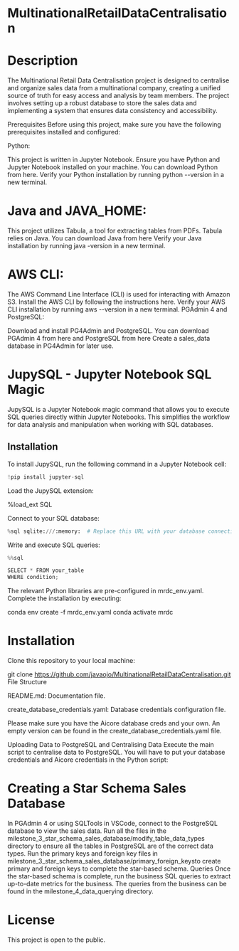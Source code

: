 # MultinationalRetailDataCentralisation

# Description
The Multinational Retail Data Centralisation project is designed to centralise and organize sales data from a multinational company, creating a unified source of truth for easy access and analysis by team members. The project involves setting up a robust database to store the sales data and implementing a system that ensures data consistency and accessibility.

Prerequisites
Before using this project, make sure you have the following prerequisites installed and configured:

Python:

This project is written in Jupyter Notebook. Ensure you have Python and Jupyter Notebook  installed on your machine. You can download Python from here.
Verify your Python installation by running python --version in a new terminal.

# Java and JAVA_HOME:

This project utilizes Tabula, a tool for extracting tables from PDFs. Tabula relies on Java. You can download Java from here
Verify your Java installation by running java -version in a new terminal.

# AWS CLI:

The AWS Command Line Interface (CLI) is used for interacting with Amazon S3. Install the AWS CLI by following the instructions here.
Verify your AWS CLI installation by running aws --version in a new terminal.
PGAdmin 4 and PostgreSQL:

Download and install PG4Admin and PostgreSQL. You can download PGAdmin 4 from here and PostgreSQL from here
Create a sales_data database in PG4Admin for later use.

# JupySQL - Jupyter Notebook SQL Magic

JupySQL is a Jupyter Notebook magic command that allows you to execute SQL queries directly within Jupyter Notebooks. This simplifies the workflow for data analysis and manipulation when working with SQL databases.

## Installation

To install JupySQL, run the following command in a Jupyter Notebook cell:

```python
!pip install jupyter-sql
```

Load the JupySQL extension:

%load_ext SQL

Connect to your SQL database:

```python
%sql sqlite:///:memory:  # Replace this URL with your database connection string
```
Write and execute SQL queries:
```python
%%sql

SELECT * FROM your_table
WHERE condition;
```

The relevant Python libraries are pre-configured in mrdc_env.yaml. Complete the installation by executing:

conda env create -f mrdc_env.yaml
conda activate mrdc

# Installation

Clone this repository to your local machine:

git clone https://github.com/javaojo/MultinationalRetailDataCentralisation.git
File Structure

README.md: Documentation file.

create_database_credentials.yaml: Database credentials configuration file.

Please make sure you have the Aicore database creds and your own. An empty version can be found in the create_database_credentials.yaml file.

Uploading Data to PostgreSQL and Centralising Data
Execute the main script to centralise data to PostgreSQL. You will have to put your database credentials and Aicore credentials in the Python script:

# Creating a Star Schema Sales Database
In PGAdmin 4 or using SQLTools in VSCode, connect to the PostgreSQL database to view the sales data. Run all the files in the milestone_3_star_schema_sales_database/modify_table_data_types directory to ensure all the tables in PostgreSQL are of the correct data types.
Run the primary keys and foreign key files in milestone_3_star_schema_sales_database/primary_foreign_keysto create primary and foreign keys to complete the star-based schema.
Queries
Once the star-based schema is complete, run the business SQL queries to extract up-to-date metrics for the business. The queries from the business can be found in the milestone_4_data_querying directory.

# License
This project is open to the public.
